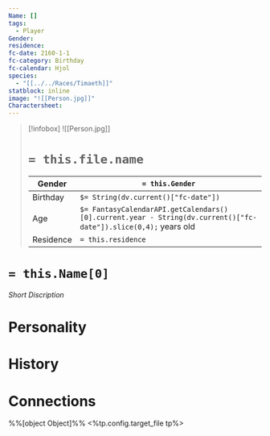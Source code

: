 ```yaml
---
Name: []
tags:
  - Player
Gender: 
residence: 
fc-date: 2160-1-1
fc-category: Birthday
fc-calendar: Hjol
species:
  - "[[../../Races/Timaeth]]"
statblock: inline
image: "![[Person.jpg]]"
Charactersheet: 
---
```

> [!infobox]
> ![[Person.jpg]]
> # `= this.file.name`
> | Gender | `= this.Gender` |
> | ---- | ---- |
> | Birthday | `$= String(dv.current()["fc-date"])` |
> | Age | `$= FantasyCalendarAPI.getCalendars()[0].current.year - String(dv.current()["fc-date"]).slice(0,4);` years old|
> | Residence | `= this.residence` |
# `= this.Name[0]`
*Short Discription*
# Personality
# History
# Connections



%%[object Object]%%
<%tp.config.target_file tp%>